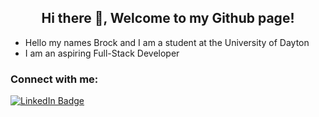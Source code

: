 <h2 align="center">Hi there 👋, Welcome to my Github page!</h2>
<ul>
  <li> Hello my names Brock and I am a student at the University of Dayton </li>
  <li> I am an aspiring Full-Stack Developer</li>
</ul>

<h3 align="left">Connect with me:</h3>
<div id="badges">
  <a href="https://www.linkedin.com/in/brock-hensley-883525230/">
    <img src="https://img.shields.io/badge/LinkedIn-blue?style=for-the-badge&logo=linkedin&logoColor=white" alt="LinkedIn Badge"/>
  </a>
</div>


